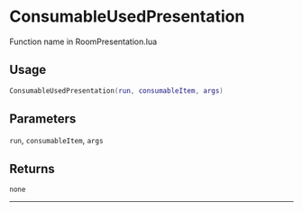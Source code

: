 # ConsumableUsedPresentation
Function name in RoomPresentation.lua
## Usage
```lua
ConsumableUsedPresentation(run, consumableItem, args)
```
## Parameters
`run`, `consumableItem`, `args`
## Returns
`none`

---